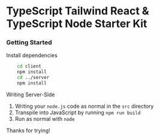 # TypeScript Tailwind React & TypeScript Node Starter Kit

### Getting Started
Install dependencies
```bash
	cd client
	npm install
	cd ../server
	npm install
```

Writing Server-Side 
1. Writing your `node.js` code as normal in the `src` directory
2. Transpile into JavaScript by running `npm run build`
3. Run as normal with `node` 

Thanks for trying!

